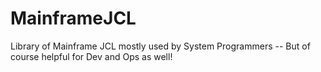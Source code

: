 # MainframeJCL
Library of Mainframe JCL mostly used by System Programmers 
 -- But of course helpful for Dev and Ops as well!
